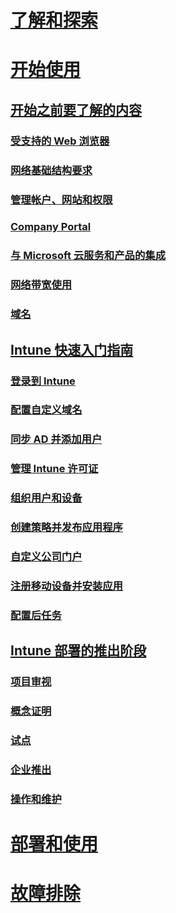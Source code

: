 # [了解和探索](/intune/understand-explore/introduction-to-microsoft-intune)

# [开始使用](what-to-know-before-you-start-microsoft-intune.md)
## [开始之前要了解的内容](what-to-know-before-you-start-microsoft-intune.md)
### [受支持的 Web 浏览器](supported-web-browsers.md)
### [网络基础结构要求](network-infrastructure-requirements-for-microsoft-intune.md)
### [管理帐户、网站和权限](administrative-accounts-websites-perms.md)
### [Company Portal](microsoft-intune-company-portal.md)
### [与 Microsoft 云服务和产品的集成](integration-with-cloud-services.md)
### [网络带宽使用](network-bandwidth-use.md)
### [域名](domain-names-for-microsoft-intune.md)

## [Intune 快速入门指南](start-with-a-paid-subscription-to-microsoft-intune.md)
### [登录到 Intune](start-with-a-paid-subscription-to-microsoft-intune-step-1.md)
### [配置自定义域名](start-with-a-paid-subscription-to-microsoft-intune-step-2.md)
### [同步 AD 并添加用户](start-with-a-paid-subscription-to-microsoft-intune-step-3.md)
### [管理 Intune 许可证](start-with-a-paid-subscription-to-microsoft-intune-step-4.md)
### [组织用户和设备](start-with-a-paid-subscription-to-microsoft-intune-step-5.md)
### [创建策略并发布应用程序](start-with-a-paid-subscription-to-microsoft-intune-step-6.md)
### [自定义公司门户](start-with-a-paid-subscription-to-microsoft-intune-step-7.md)
### [注册移动设备并安装应用](start-with-a-paid-subscription-to-microsoft-intune-step-8.md)
### [配置后任务](post-configuration-tasks.md)

<!--
## [Choose how to manage devices](choose-how-to-manage-devices.md)
### [Mobile device management capabilities](mobile-device-management-capabilities-in-microsoft-intune.md)
### [Windows PC management capabilities](windows-pc-management-capabilities-in-microsoft-intune.md)
-->

## [Intune 部署的推出阶段](rollout-phases-for-microsoft-intune-deployment.md)
### [项目审视](project-scope.md)
### [概念证明](proof-of-concept.md)
### [试点](pilot.md)
### [企业推出](enterprise-rollout.md)
### [操作和维护](operations-and-maintenance.md)


<!-- # [Plan and Design](/intune/plan-design/ways-to-do-enterprise-mobility) -->
# [部署和使用](/intune/deploy-use/overview-of-device-and-app-lifecycles-in-microsoft-intune)
# [故障排除](/intune/troubleshoot/how-to-get-support-for-microsoft-intune)


<!--HONumber=May16_HO1-->



